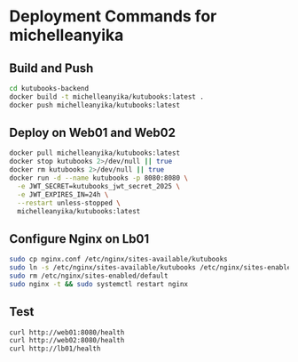# Deployment Commands for michelleanyika

## Build and Push
```bash
cd kutubooks-backend
docker build -t michelleanyika/kutubooks:latest .
docker push michelleanyika/kutubooks:latest
```

## Deploy on Web01 and Web02
```bash
docker pull michelleanyika/kutubooks:latest
docker stop kutubooks 2>/dev/null || true
docker rm kutubooks 2>/dev/null || true
docker run -d --name kutubooks -p 8080:8080 \
  -e JWT_SECRET=kutubooks_jwt_secret_2025 \
  -e JWT_EXPIRES_IN=24h \
  --restart unless-stopped \
  michelleanyika/kutubooks:latest
```

## Configure Nginx on Lb01
```bash
sudo cp nginx.conf /etc/nginx/sites-available/kutubooks
sudo ln -s /etc/nginx/sites-available/kutubooks /etc/nginx/sites-enabled/
sudo rm /etc/nginx/sites-enabled/default
sudo nginx -t && sudo systemctl restart nginx
```

## Test
```bash
curl http://web01:8080/health
curl http://web02:8080/health  
curl http://lb01/health
```